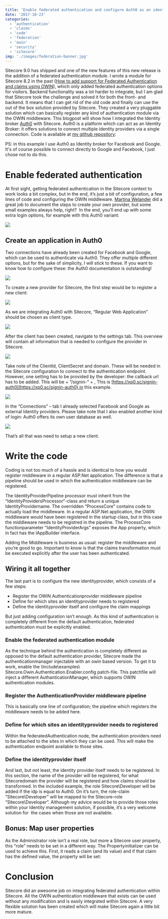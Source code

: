 ```yaml
---
title: 'Enable federated authentication and configure Auth0 as an identity provider in Sitecore 9.0'
date: '2017-10-23'
categories:
  - 'authentication'
  - 'claims'
  - 'code'
  - 'federation'
  - 'owin'
  - 'security'
  - 'sitecore'
img: './images/federation-banner.jpg'
---
```


Sitecore 9.0 has shipped and one of the new features of this new release is the addition of a federated authentication module. I wrote a module for Sitecore 8.2 in the past ([How to add support for Federated Authentication and claims using OWIN](http://blog.baslijten.com/how-to-add-federated-authentication-with-sitecore-and-owin/)), which only added federated authentication options for visitors. Backend functionality was a lot harder to integrate, but I am glad that Sitecore took the challenge and solved it for both the front- and backend. It means that I can get rid of the old code and finally can use the out of the box solution provided by Sitecore. They created a very pluggable solution which can basically register any kind of authentication module via the OWIN middleware. This blogpost will show how I integrated the Identity broker [Auth0](https://auth0.com/) with Sitecore. Auth0 is a platform which can act as an Identity Broker: it offers solutions to connect multiple identity providers via a single connection. Code is available at [my github repository](https://github.com/BasLijten/sitecore-federated-authentication):

PS: in this example I use Auth0 as Identity broker for Facebook and Google. It's of course possible to connect directly to Google and Facebook, I just chose not to do this.

# Enable federated authentication

At first sight, getting federated authentication in the Sitecore context to work looks a bit complex, but in the end, it’s just a bit of configuration, a few lines of code and configuring the OWIN middleware. [Martina Welander](https://t.co/hBZo1L6mtG) did a great job to document the steps to create your own provider, but some small examples always help, right?  In the end, you’ll end up with some extra login options, for example with this Auth0 variant:

![](images/img_59ee54ffe1027.png)

## Create an application in Auth0

Two connections have already been created for Facebook and Google, which can be used to authenticate via Auth0. They offer multiple different options, but for the sake of simplicity, I will stick to these. If you want to know how to configure these: the Auth0 documentation is outstanding!

![](images/img_59ee4e6b1439a.png)

To create a new provider for Sitecore, the first step would be to register a new client:

![](images/img_59ee4e855bd4a.png)

As we are integrating Auth0 with Sitecore, “Regular Web Application” should be chosen as client type.

![](images/img_59ee4ecce1914.png)

After the client has been created, navigate to the settings tab. This overview will contain all information that is needed to configure the provider in Sitecore.

![](images/img_59ee4ee5f3a11.png)

Take note of the ClientId, ClientSecret and domain. These will be needed in the Sitecore configuration to connect to the authentication endpoint. However, one setting has to be provided by the developer: the callback url has to be added. This will be <hostname> + “/signin-” + <identityprovidername>, This is [https://xp0.sc/signin-auth0](https://xp0.sc/signin-auth0) in this example.

![](images/img_59ee4f0adbf43.png)

In the “Connections” – tab I already selected Facebook and Google as external Identity providers. Please take note that I also enabled another kind of login: Auth0 offers its own user database as well.

![](images/img_59ee577ec53a6.png)

That’s all that was need to setup a new client.

# Write the code

Coding is not too much of a hassle and is identical to how you would register middleware in a regular ASP.Net application. The difference is that a pipeline should be used in which the authentication middleware can be registered.

The IdentityProviderPipeline processor must inherit from the “IdentityProvidersProcessor“-class and return a unique IdentityProvidername. The overridden “ProcessCore” contains code to actually load the middleware. In a regular ASP.Net application, the OWIN middleware would have been registered in the startup class, but in this case the middleware needs to be registred in the pipeline. The ProcessCore functionparameter “IdentityProviderArgs” exposes the App property, which in fact has the IAppBuilder interface.

Adding the Middleware is business as usual: register the middleware and you’re good to go. Important to know is that the claims transformation must be executed explicitly after the user has been authenticated.

<script src="https://gist.github.com/BasLijten/a9bab0e5b7cd86718dff89a1829b2a41.js"></script>

## Wiring it all together

The last part is to configure the new identityprovider, which consists of a few steps:

- Register the OWIN Authenticationprovider middleware pipeline
- Define for which sites an identityprovider needs to registered
- Define the identityprovider itself and configure the claim mappings

But just adding configuration isn’t enough. As this kind of authentication is completely different from the default authentication, federated authentication must be explicitly enabled.

### Enable the federated authentication module

As the technique behind the authentication is completely different as opposed to the default authentication provider, Sitecore made the authenticationmanager injectable with an owin based version. To get it to work, enable the \\Include\\examples\\ Sitecore.Owin.Authentication.Enabler.config patch-file. This patchfile will inject a different AuthanticationManager, which supports OWIN authentication modules.

<script src="https://gist.github.com/BasLijten/36207de35d2a388a80f27892bd10e83c.js"></script>



### Register the AuthenticationProvider middleware pipeline

This is basically one line of configuration; the pipeline which registers the middleware needs to be added here.

<script src="https://gist.github.com/BasLijten/da4bf51ec5339215405fb54588d93911.js"></script>

### Define for which sites an identityprovider needs to registered

Within the federatedAuthentication node, the authentication providers need to be attached to the sites in which they can be used. This will make the authentication endpoint available to those sites.

<script src="https://gist.github.com/BasLijten/f96561116e7dcdff6e440ceaae339c3c.js"></script>

### Define the identityprovider itself

And last, but not least, the identity provider itself needs to be registered. In this section, the name of the provider will be registered, for what Sitecoredomain the provider will be registered and how claims should be transformed. In the included example, the role Sitecore\\Developer will be added if the idp is equal to Auth0. On it’s turn, the role-claim “Sitecore\\Developer” will be mapped to the Sitecore-role “Sitecore\\Developer”. Although my advice would be to provide those roles within your Identity management solution, if possible, it’s a very welcome solution for  the cases when those are not available.

<script src="https://gist.github.com/BasLijten/c04788bb30a31178e4a5cdd1ae19188d.js"></script>

## Bonus: Map user properties

As the Administrator role isn’t a real role, but more a Sitecore user property, this “role” needs to be set in a different way. The Propertyinitializer can be used to achieve this. First, it reads a claim (and its value) and if that claim has the defined value, the property will be set:

<script src="https://gist.github.com/BasLijten/6011648266bd4852bfc4b22fd9b9eb5e.js"></script>

# Conclusion

Sitecore did an awesome job on integrating federated authentication within Sitecore. All the OWIN authentication middleware that exists can be used without any modification and is easily integrated within Sitecore. A very flexible solution has been created which will make Sitecore again a little bit more mature.
